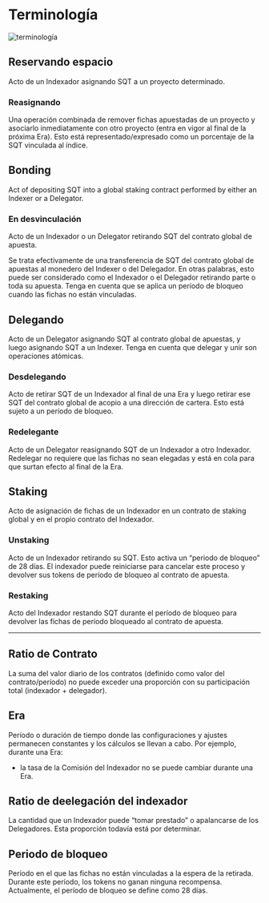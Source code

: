 # Terminología

![terminología](/assets/img/terminology.png)

## **Reservando espacio**

Acto de un Indexador asignando SQT a un proyecto determinado.

### **Reasignando**

Una operación combinada de remover fichas apuestadas de un proyecto y asociarlo inmediatamente con otro proyecto (entra en vigor al final de la próxima Era). Esto está representado/expresado como un porcentaje de la SQT vinculada al índice.

## **Bonding**

Act of depositing SQT into a global staking contract performed by either an Indexer or a Delegator.

### **En desvinculación**

Acto de un Indexador o un Delegator retirando SQT del contrato global de apuesta.

Se trata efectivamente de una transferencia de SQT del contrato global de apuestas al monedero del Indexer o del Delegador. En otras palabras, esto puede ser considerado como el Indexador o el Delegador retirando parte o toda su apuesta. Tenga en cuenta que se aplica un período de bloqueo cuando las fichas no están vinculadas.

## **Delegando**

Acto de un Delegator asignando SQT al contrato global de apuestas, y luego asignando SQT a un Indexer. Tenga en cuenta que delegar y unir son operaciones atómicas.

### **Desdelegando**

Acto de retirar SQT de un Indexador al final de una Era y luego retirar ese SQT del contrato global de acopio a una dirección de cartera. Esto está sujeto a un período de bloqueo.

### **Redelegante**

Acto de un Delegator reasignando SQT de un Indexador a otro Indexador. Redelegar no requiere que las fichas no sean elegadas y está en cola para que surtan efecto al final de la Era.

## **Staking**

Acto de asignación de fichas de un Indexador en un contrato de staking global y en el propio contrato del Indexador.

### **Unstaking**

Acto de un Indexador retirando su SQT. Esto activa un “periodo de bloqueo” de 28 días. El indexador puede reiniciarse para cancelar este proceso y devolver sus tokens de período de bloqueo al contrato de apuesta.

### **Restaking**

Acto del Indexador restando SQT durante el período de bloqueo para devolver las fichas de período bloqueado al contrato de apuesta.

---

## **Ratio de Contrato**

La suma del valor diario de los contratos (definido como valor del contrato/período) no puede exceder una proporción con su participación total (indexador + delegador).

## **Era**

Período o duración de tiempo donde las configuraciones y ajustes permanecen constantes y los cálculos se llevan a cabo. Por ejemplo, durante una Era:

- la tasa de la Comisión del Indexador no se puede cambiar durante una Era.

## **Ratio de deelegación del indexador**

La cantidad que un Indexador puede “tomar prestado” o apalancarse de los Delegadores. Esta proporción todavía está por determinar.

## **Periodo de bloqueo**

Período en el que las fichas no están vinculadas a la espera de la retirada. Durante este período, los tokens no ganan ninguna recompensa. Actualmente, el período de bloqueo se define como 28 días.
